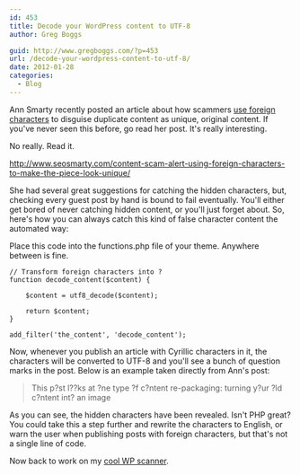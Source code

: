 ```yaml
---
id: 453
title: Decode your WordPress content to UTF-8
author: Greg Boggs

guid: http://www.gregboggs.com/?p=453
url: /decode-your-wordpress-content-to-utf-8/
date: 2012-01-28
categories:
  - Blog
---
```

Ann Smarty recently posted an article about how scammers [ use foreign characters][1] to disguise duplicate content as unique, original content. If you've never seen this before, go read her post. It's really interesting.

No really. Read it. 

<http://www.seosmarty.com/content-scam-alert-using-foreign-characters-to-make-the-piece-look-unique/>

She had several great suggestions for catching the hidden characters, but, checking every guest post by hand is bound to fail eventually. You'll either get bored of never catching hidden content, or you'll just forget about. So, here's how you can always catch this kind of false character content the automated way:

Place this code into the functions.php file of your theme. Anywhere between <?php and ?> is fine. 

    
    // Transform foreign characters into ?
    function decode_content($content) {
    
        $content = utf8_decode($content);
    
        return $content;
    }
    
    add_filter('the_content', 'decode_content');
    

Now, whenever you publish an article with Cyrillic characters in it, the characters will be converted to UTF-8 and you'll see a bunch of question marks in the post. Below is an example taken directly from Ann's post:

> This p?st l??ks at ?ne type ?f c?ntent re-packaging: turning y?ur ?ld c?ntent int? an image

As you can see, the hidden characters have been revealed. Isn't PHP great? You could take this a step further and rewrite the characters to English, or warn the user when publishing posts with foreign characters, but that's not a single line of code.

Now back to work on my [cool WP scanner][2].

 [1]: http://www.seosmarty.com/content-scam-alert-using-foreign-characters-to-make-the-piece-look-unique/
 [2]: http://www.scanwp.com "Cool Vulnerability Scanner"